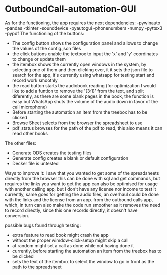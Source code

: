 # OutboundCall-automation-GUI
As for the functioning, the app requires the next dependencies:
-pywinauto
-pandas
-tkinter
-sounddevice
-pyautogui
-phonenumbers
-numpy
-pyttsx3
-pypdf
The functioning of the buttons:
- The config button shows the configuration panel and allows to change the  values of the config.json files
- the click buttons enable the textbox to input the 'x' and 'y' coordinates to change or update them
- the itembox shows the currently open windows in the system, by selecting one of them and then clicking over, it
  it sets the json file to search for the app, it's currently using whatsapp for testing
start and record work smoothly
- the read button starts the audiobook reading (for optimization I would like to add a funtion to remove the '{3:1}'
  from the text, and split diferently, as there are some blank pages in the book, the function is easy but WhatsApp
  shuts the volume of the audio down in favor of the call microphone)
- Before starting the automation an item from the treebox has to be clicked
- Browse Sheet selects from the browser the spreadsheet to use
- pdf_status browses for the path of the pdf to read, this also means it can read other books

The other files:
- Generate ODS creates the testing files
- Generate config creates a blank or default configuration
- Decker file is untested

Ways to improve it:
I saw that you wanted to get some of the spreadsheets directly from the browser
this can be done with sql and get commands, but requires the links you want to get
the app can also be optimised for usage with another calling app, but I don't
have any license nor income to test it currently, same goes for getting the audio files, an
overhaul could be done with the links and the license from an app.
from the outbound calls app, which, in turn can also make the code run smoother as it removes
the need to record directly, since this one records directly, it doesn't have conversion.

possible bugs found through testing:
- extra feature to read book might crash the app
- without the proper wimdow-click-setup might skip a call
- at random might set a call as done while not having done it
- currently, before starting the automation an item from the treebox has to be clicked
- sets the text of the itembox to select the window to go in front as the path to the spreadsheet


